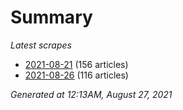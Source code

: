 # Summary
*Latest scrapes*
* [2021-08-21](https://github.com/nuuuwan/news_lk/blob/data/news_lk.2021-08-21.json) (156 articles)
* [2021-08-26](https://github.com/nuuuwan/news_lk/blob/data/news_lk.2021-08-26.json) (116 articles)

*Generated at 12:13AM, August 27, 2021*